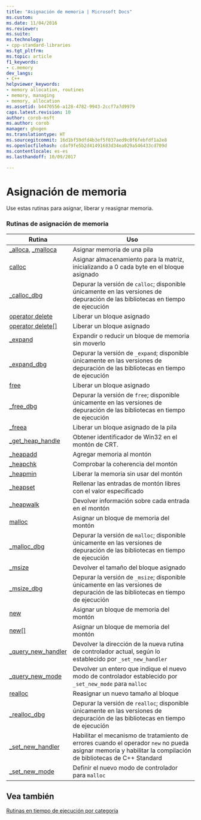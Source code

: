 ```yaml
---
title: "Asignación de memoria | Microsoft Docs"
ms.custom: 
ms.date: 11/04/2016
ms.reviewer: 
ms.suite: 
ms.technology:
- cpp-standard-libraries
ms.tgt_pltfrm: 
ms.topic: article
f1_keywords:
- c.memory
dev_langs:
- C++
helpviewer_keywords:
- memory allocation, routines
- memory, managing
- memory, allocation
ms.assetid: b4470556-a128-4782-9943-2ccf7a7d9979
caps.latest.revision: 10
author: corob-msft
ms.author: corob
manager: ghogen
ms.translationtype: HT
ms.sourcegitcommit: 16d1bf59dfd4b3ef5f037aed9c0f6febfdf1a2e8
ms.openlocfilehash: cdaf9fe5b2d41491683d34ea029a546433cd709d
ms.contentlocale: es-es
ms.lasthandoff: 10/09/2017

---
```

# <a name="memory-allocation"></a>Asignación de memoria
Use estas rutinas para asignar, liberar y reasignar memoria.  
  
### <a name="memory-allocation-routines"></a>Rutinas de asignación de memoria  
  
|Rutina|Uso|  
|-------------|---------|  
|[_alloca](../c-runtime-library/reference/alloca.md), [_malloca](../c-runtime-library/reference/malloca.md)|Asignar memoria de una pila|  
|[calloc](../c-runtime-library/reference/calloc.md)|Asignar almacenamiento para la matriz, inicializando a 0 cada byte en el bloque asignado|  
|[_calloc_dbg](../c-runtime-library/reference/calloc-dbg.md)|Depurar la versión de `calloc`; disponible únicamente en las versiones de depuración de las bibliotecas en tiempo de ejecución|  
|[operator delete](../c-runtime-library/operator-delete-crt.md)|Liberar un bloque asignado|  
|[operator delete&#91;&#93;](../c-runtime-library/delete-operator-crt.md)|Liberar un bloque asignado|  
|[_expand](../c-runtime-library/reference/expand.md)|Expandir o reducir un bloque de memoria sin moverlo|  
|[_expand_dbg](../c-runtime-library/reference/expand-dbg.md)|Depurar la versión de `_expand`; disponible únicamente en las versiones de depuración de las bibliotecas en tiempo de ejecución|  
|[free](../c-runtime-library/reference/free.md)|Liberar un bloque asignado|  
|[_free_dbg](../c-runtime-library/reference/free-dbg.md)|Depurar la versión de `free`; disponible únicamente en las versiones de depuración de las bibliotecas en tiempo de ejecución|  
|[_freea](../c-runtime-library/reference/freea.md)|Liberar un bloque asignado de la pila|  
|[_get_heap_handle](../c-runtime-library/reference/get-heap-handle.md)|Obtener identificador de Win32 en el montón de CRT.|  
|[_heapadd](../c-runtime-library/heapadd.md)|Agregar memoria al montón|  
|[_heapchk](../c-runtime-library/reference/heapchk.md)|Comprobar la coherencia del montón|  
|[_heapmin](../c-runtime-library/reference/heapmin.md)|Liberar la memoria sin usar del montón|  
|[_heapset](../c-runtime-library/heapset.md)|Rellenar las entradas de montón libres con el valor especificado|  
|[_heapwalk](../c-runtime-library/reference/heapwalk.md)|Devolver información sobre cada entrada en el montón|  
|[malloc](../c-runtime-library/reference/malloc.md)|Asignar un bloque de memoria del montón|  
|[_malloc_dbg](../c-runtime-library/reference/malloc-dbg.md)|Depurar la versión de `malloc`; disponible únicamente en las versiones de depuración de las bibliotecas en tiempo de ejecución|  
|[_msize](../c-runtime-library/reference/msize.md)|Devolver el tamaño del bloque asignado|  
|[_msize_dbg](../c-runtime-library/reference/msize-dbg.md)|Depurar la versión de `_msize`; disponible únicamente en las versiones de depuración de las bibliotecas en tiempo de ejecución|  
|[new](../c-runtime-library/operator-new-crt.md)|Asignar un bloque de memoria del montón|  
|[new&#91;&#93;](../c-runtime-library/new-operator-crt.md)|Asignar un bloque de memoria del montón|  
|[_query_new_handler](../c-runtime-library/reference/query-new-handler.md)|Devolver la dirección de la nueva rutina de controlador actual, según lo establecido por `_set_new_handler`|  
|[_query_new_mode](../c-runtime-library/reference/query-new-mode.md)|Devolver un entero que indique el nuevo modo de controlador establecido por `_set_new_mode` para `malloc`|  
|[realloc](../c-runtime-library/reference/realloc.md)|Reasignar un nuevo tamaño al bloque|  
|[_realloc_dbg](../c-runtime-library/reference/realloc-dbg.md)|Depurar la versión de `realloc`; disponible únicamente en las versiones de depuración de las bibliotecas en tiempo de ejecución|  
|[_set_new_handler](../c-runtime-library/reference/set-new-handler.md)|Habilitar el mecanismo de tratamiento de errores cuando el operador `new` no pueda asignar memoria y habilitar la compilación de bibliotecas de C++ Standard|  
|[_set_new_mode](../c-runtime-library/reference/set-new-mode.md)|Definir el nuevo modo de controlador para `malloc`|  
  
## <a name="see-also"></a>Vea también  
 [Rutinas en tiempo de ejecución por categoría](../c-runtime-library/run-time-routines-by-category.md)
